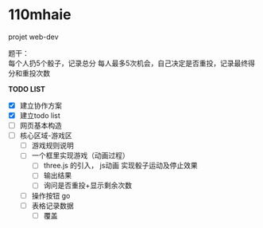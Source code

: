 # 110mhaie
projet web-dev

题干：  
每个人扔5个骰子，记录总分
每人最多5次机会，自己决定是否重投，记录最终得分和重投次数

__TODO LIST__
- [x] 建立协作方案
- [x] 建立todo list
- [ ] 网页基本构造
- [ ] 核心区域-游戏区
  - [ ] 游戏规则说明
  - [ ] 一个框里实现游戏（动画过程）
    - [ ] three.js 的引入， js动画 实现骰子运动及停止效果
    - [ ] 输出结果
    - [ ] 询问是否重投+显示剩余次数
  - [ ] 操作按钮 go
  - [ ] 表格记录数据
    - [ ] 覆盖